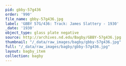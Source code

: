 ```yaml
---
pid: gbby-57g436
order: '990'
file_name: gbby-57g436.jpg
label: 'GBBY 57G/436: Track: James Slattery - 1930'
_date: '1930'
object_type: glass plate negative
source: http://archives.nd.edu/Bagby/GBBY-57g436.jpg
thumbnail: "/_data/raw_images/bagby/gbby-57g436.jpg"
full: "/_data/raw_images/bagby/gbby-57g436.jpg"
layout: bagby_item
collection: bagby
---
```

